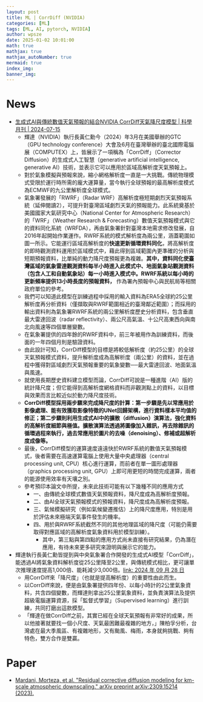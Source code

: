 ```yaml
---
layout: post
title: ML | CorrDiff (NVIDIA)
categories: [ML]
tags: [ML, AI, pytorch, NVIDIA]
author: wpsze
date: 2025-01-02 10:01:00
math: true
mathjax: true
mathjax_autoNumber: true
mermaid: true
index_img: 
banner_img: 
---
```



# News

- [生成式AI與傳統數值天氣預報的結合NVIDIA CorrDiff天氣降尺度模型 | 科學月刊 | 2024-07-15](https://www.scimonth.com.tw/archives/10997)
  - 輝達（NVIDIA）執行長黃仁勳今（2024）年3月在美國舉辦的GTC（GPU technology conference）大會及6月在臺灣舉辦的臺北國際電腦展（COMPUTEX）上，皆展示了一項稱為「CorrDiff」（Corrector Diffusion）的生成式人工智慧（generative artificial intelligence, generative AI）技術，並表示它可以應用於區域高解析度天氣預報上。
  - 對於氣象模擬與預報來說，縮小網格解析度一直是一大挑戰。傳統物理模式受限於運行時所需的龐大運算量，當今執行全球預報的最高解析度模式為ECMWF的九公里解析度全球模式。
  - 氣象署發展的「RWRF」（Radar WRF）高解析度極短期劇烈天氣預報系統（延伸閱讀2），可提升對臺灣區域劇烈天氣的預報能力。此系統奠基於美國國家大氣研究中心（National Center for Atmospheric Research）的「WRF」（Weather Research & Forecasting）數值天氣預報模式與它的資料同化系統（WRFDA），再由氣象署針對臺灣本地需求修改發展，自2016年起開始作業運作。RWRF系統的模式解析度為兩公里，涵蓋範圍如圖一所示。它能運行區域高解析度的**快速更新循環資料同化**，將高解析度的即時觀測資料運用於區域模式中，藉此得到區域範圍內更準確的分析與短期預報資料，比單純的動力降尺度預報更為複雜。**其中，資料同化使臺灣區域的氣象雷達觀測資料每半小時進入此模式中、地面氣象站觀測資料（包含人工和自動氣象站）每一小時進入模式中。RWRF系統以每小時的更新頻率提供13小時長度的預報資料，** 作為署內預報中心與民航局等相關政府單位的參考。
  - 我們可以知道此模型在訓練過程中採用的輸入資料為ERA5全球約25公里解析度再分析資料（僅擷取與RWRF範圍相近的臺灣鄰近範圍）；而採用的輸出資料則為氣象署RWRF系統的兩公里解析度歷史分析資料，包含垂直最大雷達回波（radar reflectivity）、兩公尺高氣溫、十公尺高東西向與南北向風速等四個單層變數。
  - 在氣象署提供的四年餘的RWRF資料中，前三年被用作為訓練資料，而後面的一年四個月則是驗證資料。
  - 由此設計可知，CorrDiff模型的目標是將較低解析度（約25公里）的全球天氣預報模式資料，提升解析度成為高解析度（兩公里）的資料，並在過程中獲得對區域劇烈天氣預報重要的氣象變數──最大雷達回波、地面氣溫與風速。
  - 就使用長期歷史資料建立模型而論，CorrDiff可說是一種進階（AI）版的統計降尺度；但它能得到高解析度網格資料而非觀測點上的資料，以目標與效果而言比較近似於動力降尺度技術。
  - **CorrDiff模型採用兩步驟來完成降尺度的計算：第一步驟是先以常應用於影像處理、能有效獲取影像特徵的UNet回歸架構，進行資料樣本平均值的修正；第二步驟則利用生成式AI中的擴散（diffusion）演算法，強化資料的高解析度細節與極值。擴散演算法透過將圖像加入雜訊，再去除雜訊的循環過程來執行，過去常應用於圖片的去噪（denoising）、修補或超解析度成像等。**
  - 最後，CorrDiff模型的運算速度遠遠快於RWRF系統的數值天氣預報模式，後者需要在高速運算電腦上使用大量中央處理器（central processing unit, CPU）核心進行運算，而前者在單一圖形處理器（graphics processing unit, GPU）上即可用更短的時間完成運算，兩者的能源使用效率有天壤之別。
  - 參考預印本論文中所提，未來此技術可能有以下幾種不同的應用方式
    - 一、由傳統全球模式數值天氣預報資料，降尺度成為高解析度預報。
    - 二、由AI全球天氣預報模式的預報資料，降尺度成為高解析度預報。
    - 三、氣候模擬研究（例如氣候變遷推估）上的降尺度應用，特別是用於評估未來極端天氣事件發生的機率。
    - 四、用於與RWRF系統截然不同的其他地理區域的降尺度（可能仍需要取得對應區域的高解析度氣象資料用於模型訓練）。
      - 其中，第三點與第四點的應用方式尚未直接有研究結果，仍為潛在應用，有待未來更多研究來證明與展示它的能力。
- 輝達執行長黃仁勳皆提到與中央氣象署合作開發的生成式AI模型「CorrDiff」，能透過AI將氣象資料解析度從25公里降至2公里，與傳統模式相比，更可讓單次推理速度提高1,000倍、能耗減少3,000倍。[link: 2024 年 09 月 28 日](https://technews.tw/2024/09/28/cwa-corrdiff-nvidia/)
  - 用CorrDiff來「降尺度」（也就是提高解析度）的重要性由此而生。
  - 以CorrDiff來說，便是由氣象署提供四年份、以每小時計的2公里氣象資料，共含四個變數，而輝達則拿出25公里氣象資料，並負責演算法及提供超級電腦運算資源，採「監督式學習」（Supervised learning）進行訓練，共同打磨出這款模型。
  - 「輝達在做CorrDiff之前，其實已經在全球天氣預報有非常好的成果，所以他接著就要找一個小尺度、天氣最困難最複雜的地方，」陳柏孚分析，台灣處在最大季風區、有複雜地形，又有颱風、梅雨，本身就夠挑戰、夠有特色，雙方合作是雙贏。

# Paper

- [Mardani, Morteza, et al. "Residual corrective diffusion modeling for km-scale atmospheric downscaling." arXiv preprint arXiv:2309.15214 (2023).](https://arxiv.org/abs/2309.15214)